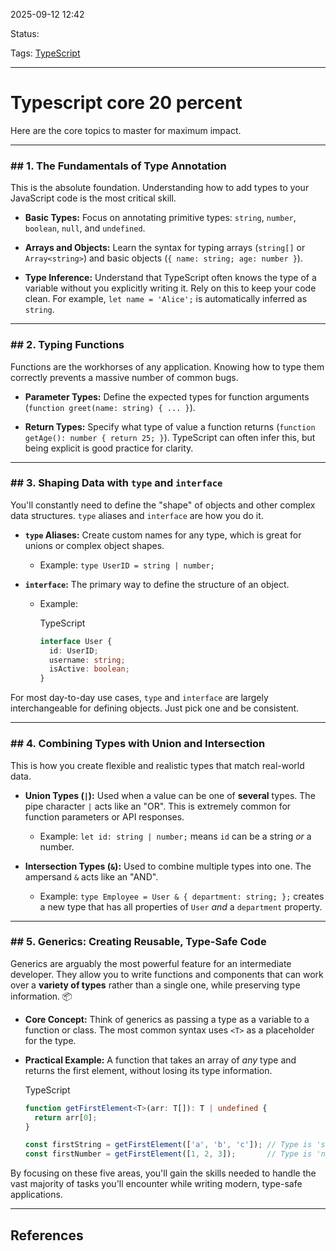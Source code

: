 
2025-09-12 12:42

Status:

Tags: [TypeScript](../../../3%20-%20Tags/TypeScript.md)

---
# Typescript core 20 percent

 Here are the core topics to master for maximum impact.

---

### ## 1. The Fundamentals of Type Annotation

This is the absolute foundation. Understanding how to add types to your JavaScript code is the most critical skill.

- **Basic Types:** Focus on annotating primitive types: `string`, `number`, `boolean`, `null`, and `undefined`.
    
- **Arrays and Objects:** Learn the syntax for typing arrays (`string[]` or `Array<string>`) and basic objects (`{ name: string; age: number }`).
    
- **Type Inference:** Understand that TypeScript often knows the type of a variable without you explicitly writing it. Rely on this to keep your code clean. For example, `let name = 'Alice';` is automatically inferred as `string`.
    

---

### ## 2. Typing Functions

Functions are the workhorses of any application. Knowing how to type them correctly prevents a massive number of common bugs.

- **Parameter Types:** Define the expected types for function arguments (`function greet(name: string) { ... }`).
    
- **Return Types:** Specify what type of value a function returns (`function getAge(): number { return 25; }`). TypeScript can often infer this, but being explicit is good practice for clarity.
    

---

### ## 3. Shaping Data with `type` and `interface`

You'll constantly need to define the "shape" of objects and other complex data structures. `type` aliases and `interface` are how you do it.

- **`type` Aliases:** Create custom names for any type, which is great for unions or complex object shapes.
    
    - Example: `type UserID = string | number;`
        
- **`interface`:** The primary way to define the structure of an object.
    
    - Example:
        
        TypeScript
        
        ```ts
        interface User {
          id: UserID;
          username: string;
          isActive: boolean;
        }
        ```
        

For most day-to-day use cases, `type` and `interface` are largely interchangeable for defining objects. Just pick one and be consistent.

---

### ## 4. Combining Types with Union and Intersection

This is how you create flexible and realistic types that match real-world data.

- **Union Types (`|`):** Used when a value can be one of **several** types. The pipe character `|` acts like an "OR". This is extremely common for function parameters or API responses.
    
    - Example: `let id: string | number;` means `id` can be a string _or_ a number.
        
- **Intersection Types (`&`):** Used to combine multiple types into one. The ampersand `&` acts like an "AND".
    
    - Example: `type Employee = User & { department: string; };` creates a new type that has all properties of `User` _and_ a `department` property.
        

---

### ## 5. Generics: Creating Reusable, Type-Safe Code

Generics are arguably the most powerful feature for an intermediate developer. They allow you to write functions and components that can work over a **variety of types** rather than a single one, while preserving type information. 📦

- **Core Concept:** Think of generics as passing a type as a variable to a function or class. The most common syntax uses `<T>` as a placeholder for the type.
    
- **Practical Example:** A function that takes an array of _any_ type and returns the first element, without losing its type information.
    
    TypeScript
    
    ```ts
    function getFirstElement<T>(arr: T[]): T | undefined {
      return arr[0];
    }
    
    const firstString = getFirstElement(['a', 'b', 'c']); // Type is 'string'
    const firstNumber = getFirstElement([1, 2, 3]);       // Type is 'number'
    ```
    

By focusing on these five areas, you'll gain the skills needed to handle the vast majority of tasks you'll encounter while writing modern, type-safe applications.

---
## References